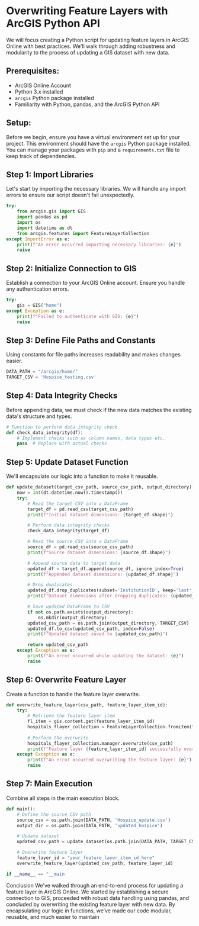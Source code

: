 # Overwriting Feature Layers with ArcGIS Python API
We will focus creating a Python script for updating feature layers in ArcGIS Online with best practices. We'll walk through adding robustness and modularity to the process of updating a GIS dataset with new data.

## Prerequisites:
- ArcGIS Online Account
- Python 3.x installed
- `arcgis` Python package installed
- Familiarity with Python, pandas, and the ArcGIS Python API

## Setup:
Before we begin, ensure you have a virtual environment set up for your project. This environment should have the `arcgis` Python package installed. You can manage your packages with `pip` and a `requirements.txt` file to keep track of dependencies.

## Step 1: Import Libraries
Let's start by importing the necessary libraries. We will handle any import errors to ensure our script doesn't fail unexpectedly.

```python
try:
    from arcgis.gis import GIS
    import pandas as pd
    import os
    import datetime as dt
    from arcgis.features import FeatureLayerCollection
except ImportError as e:
    print(f"An error occurred importing necessary libraries: {e}")
    raise
```

## Step 2: Initialize Connection to GIS
Establish a connection to your ArcGIS Online account. Ensure you handle any authentication errors.

```python
try:
    gis = GIS("home")
except Exception as e:
    print(f"Failed to authenticate with GIS: {e}")
    raise
```

## Step 3: Define File Paths and Constants
Using constants for file paths increases readability and makes changes easier.

```python
DATA_PATH = "/arcgis/home/"
TARGET_CSV = 'Hospice_testing.csv'
```

## Step 4: Data Integrity Checks
Before appending data, we must check if the new data matches the existing data's structure and types.

```python
# Function to perform data integrity check
def check_data_integrity(df):
    # Implement checks such as column names, data types etc.
    pass  # Replace with actual checks
```

## Step 5: Update Dataset Function
We'll encapsulate our logic into a function to make it reusable.

```python
def update_dataset(target_csv_path, source_csv_path, output_directory):
    now = int(dt.datetime.now().timestamp())
    try:
        # Read the target CSV into a DataFrame
        target_df = pd.read_csv(target_csv_path)
        print(f"Initial dataset dimensions: {target_df.shape}")

        # Perform data integrity checks
        check_data_integrity(target_df)

        # Read the source CSV into a DataFrame
        source_df = pd.read_csv(source_csv_path)
        print(f"Source dataset dimensions: {source_df.shape}")

        # Append source data to target data
        updated_df = target_df.append(source_df, ignore_index=True)
        print(f"Appended dataset dimensions: {updated_df.shape}")

        # Drop duplicates
        updated_df.drop_duplicates(subset='InstitutionID', keep='last', inplace=True)
        print(f"Dataset dimensions after dropping duplicates: {updated_df.shape}")

        # Save updated DataFrame to CSV
        if not os.path.exists(output_directory):
            os.mkdir(output_directory)
        updated_csv_path = os.path.join(output_directory, TARGET_CSV)
        updated_df.to_csv(updated_csv_path, index=False)
        print(f"Updated dataset saved to {updated_csv_path}")

        return updated_csv_path
    except Exception as e:
        print(f"An error occurred while updating the dataset: {e}")
        raise
```

## Step 6: Overwrite Feature Layer
Create a function to handle the feature layer overwrite.

```python
def overwrite_feature_layer(csv_path, feature_layer_item_id):
    try:
        # Retrieve the feature layer item
        fl_item = gis.content.get(feature_layer_item_id)
        hospitals_flayer_collection = FeatureLayerCollection.fromitem(fl_item)
        
        # Perform the overwrite
        hospitals_flayer_collection.manager.overwrite(csv_path)
        print(f"Feature layer {feature_layer_item_id} successfully overwritten.")
    except Exception as e:
        print(f"An error occurred overwriting the feature layer: {e}")
        raise
```

## Step 7: Main Execution
Combine all steps in the main execution block.

```python
def main():
    # Define the source CSV path
    source_csv = os.path.join(DATA_PATH, 'Hospice_update.csv')
    output_dir = os.path.join(DATA_PATH, 'updated_hospice')

    # Update dataset
    updated_csv_path = update_dataset(os.path.join(DATA_PATH, TARGET_CSV), source_csv, output_dir)

    # Overwrite feature layer
    feature_layer_id = "your_feature_layer_item_id_here"
    overwrite_feature_layer(updated_csv_path, feature_layer_id)

if __name__ == "__main
```

Conclusion
We've walked through an end-to-end process for updating a feature layer in ArcGIS Online. We started by establishing a secure connection to GIS, proceeded with robust data handling using pandas, and concluded by overwriting the existing feature layer with new data. By encapsulating our logic in functions, we’ve made our code modular, reusable, and much easier to maintain
